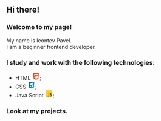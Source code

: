 ## Hi there!
### Welcome to my page! ### 
My name is leontev Pavel.\
I am a beginner frontend developer.

### I study and work with the following technologies:
- HTML  <img src="https://github.com/LeontevPavel/LeontevPavel/blob/main/html-5-svgrepo-com.svg" style="width: 20px; height: 20px;">;
- CSS    <img src="https://github.com/LeontevPavel/LeontevPavel/blob/main/css-3-svgrepo-com.svg" style="width: 20px; height: 20px;">;
- Java Script <img src="https://github.com/LeontevPavel/LeontevPavel/blob/main/js-svgrepo-com.svg" style="width: 20px; height: 20px;">;

### Look at my projects.


<!--
**LeontevPavel/LeontevPavel** is a ✨ _special_ ✨ repository because its `README.md` (this file) appears on your GitHub profile.

Here are some ideas to get you started:

- 🔭 I’m currently working on ...
- 🌱 I’m currently learning ...
- 👯 I’m looking to collaborate on ...
- 🤔 I’m looking for help with ...
- 💬 Ask me about ...
- 📫 How to reach me: ...
- 😄 Pronouns: ...
- ⚡ Fun fact: ...
-->
